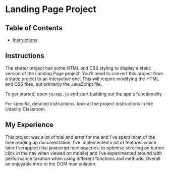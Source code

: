 # Landing Page Project

## Table of Contents

* [Instructions](#instructions)

## Instructions

The starter project has some HTML and CSS styling to display a static version of the Landing Page project. You'll need to convert this project from a static project to an interactive one. This will require modifying the HTML and CSS files, but primarily the JavaScript file.

To get started, open `js/app.js` and start building out the app's functionality

For specific, detailed instructions, look at the project instructions in the Udacity Classroom.

## My Experience

This project was a lot of trial and error for me and I've spent most of the time reading up documentation. I've implemented a lot of features which later I scrapped (like javascript mediaqueries, to optimise scrolling on button click in the nav when viewed on mobile) and I've experimented around with performance taxation when using different functions and methods. Overall an enjoyable intro to the DOM manipulation.
